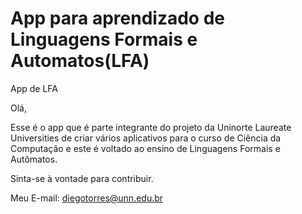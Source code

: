# App para aprendizado de Linguagens Formais e Automatos(LFA)
App de LFA

Olá, 

Esse é o app que é parte integrante do projeto da Uninorte Laureate Universities de criar
vários aplicativos para o curso de Ciência da Computação e este é voltado ao ensino de Linguagens
Formais e Autômatos. 

Sinta-se à vontade para contribuir.

Meu E-mail: diegotorres@unn.edu.br
